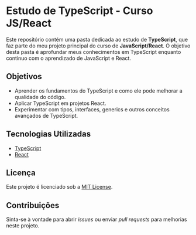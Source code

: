 # Estudo de TypeScript - Curso JS/React

Este repositório contém uma pasta dedicada ao estudo de **TypeScript**, que faz parte do meu projeto principal do curso de **JavaScript/React**. O objetivo desta pasta é aprofundar meus conhecimentos em TypeScript enquanto continuo com o aprendizado de JavaScript e React.

## Objetivos

- Aprender os fundamentos do TypeScript e como ele pode melhorar a qualidade do código.
- Aplicar TypeScript em projetos React.
- Experimentar com tipos, interfaces, generics e outros conceitos avançados de TypeScript.

## Tecnologias Utilizadas

- [TypeScript](https://www.typescriptlang.org/)
- [React](https://reactjs.org/)

## Licença

Este projeto é licenciado sob a [MIT License](LICENSE).

## Contribuições

Sinta-se à vontade para abrir *issues* ou enviar *pull requests* para melhorias neste projeto.

